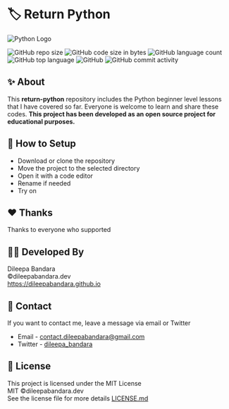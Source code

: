 # 🏷️ Return Python

![Python Logo](https://img.icons8.com/color/98/000000/python.png)


![GitHub repo size](https://img.shields.io/github/repo-size/dileepabandara/return-python?color=red&label=repository%20size)
![GitHub code size in bytes](https://img.shields.io/github/languages/code-size/dileepabandara/return-python?color=red)
![GitHub language count](https://img.shields.io/github/languages/count/dileepabandara/return-python)
![GitHub top language](https://img.shields.io/github/languages/top/dileepabandara/return-python)
![GitHub](https://img.shields.io/github/license/dileepabandara/return-python?color=yellow)
![GitHub commit activity](https://img.shields.io/github/commit-activity/m/dileepabandara/return-python?color=brightgreen&label=commits)

## ✨ About

This **return-python** repository includes the Python beginner level lessons that I have covered so far. Everyone is welcome to learn and share these codes. **This project has been developed as an open source project for educational purposes.**

## 🍃 How to Setup

- Download or clone the repository
- Move the project to the selected directory
- Open it with a code editor
- Rename if needed
- Try on

## ❤️ Thanks

Thanks to everyone who supported

## 👨‍💻 Developed By

Dileepa Bandara  
©dileepabandara.dev  
https://dileepabandara.github.io

## 💬 Contact

If you want to contact me, leave a message via email or Twitter

- Email - <contact.dileepabandara@gmail.com>
- Twitter - [dileepa_bandara](https://twitter.com/dileepa_bandara)

## 📜 License

This project is licensed under the MIT License  
MIT ©dileepabandara.dev  
See the license file for more details [LICENSE.md](https://github.com/dileepabandara/return-python/blob/main/LICENSE)
